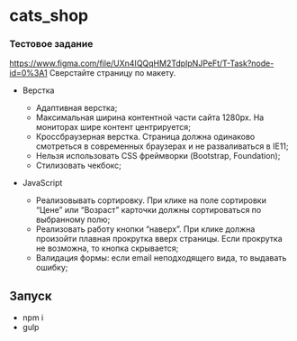 # cats_shop

### Тестовое задание


https://www.figma.com/file/UXn4IQQqHM2TdpIpNJPeFt/T-Task?node-id=0%3A1
Сверстайте страницу по макету.


+ Верстка
  * Адаптивная верстка;
  * Максимальная ширина контентной части сайта 1280px. На мониторах шире контент центрируется;
  * Кроссбраузерная верстка. Страница должна одинаково смотреться в современных браузерах и не разваливаться в IE11;
  * Нельзя использовать CSS фреймворки (Bootstrap, Foundation);
  * Стилизовать чекбокс;

+ JavaScript
   * Реализовывать сортировку. При клике на поле сортировки “Цене” или “Возраст” карточки должны сортироваться по выбранному полю;
   * Реализовать работу кнопки “наверх”. При клике должна произойти плавная прокрутка вверх страницы. Если прокрутка не возможна, то кнопка скрывается;
   * Валидация формы: если email неподходящего вида, то выдавать ошибку;

## Запуск 
- npm i
- gulp
